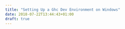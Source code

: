 ```yaml
---
title: "Setting Up a Ghc Dev Environment on Windows"
date: 2018-07-22T13:44:43+01:00
draft: true
---
```



